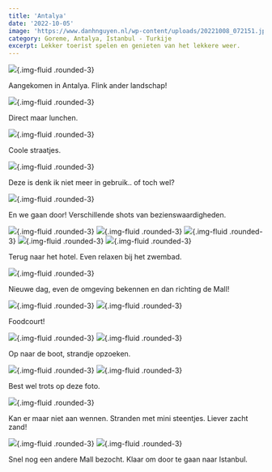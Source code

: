 ```yaml
---
title: 'Antalya'
date: '2022-10-05'
image: 'https://www.danhnguyen.nl/wp-content/uploads/20221008_072151.jpg'
category: Goreme, Antalya, Istanbul - Turkije
excerpt: Lekker toerist spelen en genieten van het lekkere weer.
---
```


![](https://www.danhnguyen.nl/wp-content/uploads/20221005_132501.jpg){.img-fluid .rounded-3}

Aangekomen in Antalya. Flink ander landschap!

![](https://www.danhnguyen.nl/wp-content/uploads/20221005_134149.jpg){.img-fluid .rounded-3}

Direct maar lunchen.

![](https://www.danhnguyen.nl/wp-content/uploads/20221005_181540.jpg){.img-fluid .rounded-3}

Coole straatjes.

![](https://www.danhnguyen.nl/wp-content/uploads/20221006_082409.jpg){.img-fluid .rounded-3}

Deze is denk ik niet meer in gebruik.. of toch wel?

![](https://www.danhnguyen.nl/wp-content/uploads/20221006_101700.jpg){.img-fluid .rounded-3}

En we gaan door! Verschillende shots van bezienswaardigheden.

![](https://www.danhnguyen.nl/wp-content/uploads/20221006_122100.jpg){.img-fluid .rounded-3}
![](https://www.danhnguyen.nl/wp-content/uploads/20221006_140903.jpg){.img-fluid .rounded-3}
![](https://www.danhnguyen.nl/wp-content/uploads/20221006_135907.jpg){.img-fluid .rounded-3}
![](https://www.danhnguyen.nl/wp-content/uploads/20221006_135431.jpg){.img-fluid .rounded-3}
![](https://www.danhnguyen.nl/wp-content/uploads/20221006_184805.jpg){.img-fluid .rounded-3}

Terug naar het hotel. Even relaxen bij het zwembad.

![](https://www.danhnguyen.nl/wp-content/uploads/20221007_102319.jpg){.img-fluid .rounded-3}

Nieuwe dag, even de omgeving bekennen en dan richting de Mall!

![](https://www.danhnguyen.nl/wp-content/uploads/20221007_122025.jpg){.img-fluid .rounded-3}
![](https://www.danhnguyen.nl/wp-content/uploads/20221007_132523.jpg){.img-fluid .rounded-3}

Foodcourt!

![](https://www.danhnguyen.nl/wp-content/uploads/20221007_153350.jpg){.img-fluid .rounded-3}
![](https://www.danhnguyen.nl/wp-content/uploads/20221008_072151.jpg){.img-fluid .rounded-3}

Op naar de boot, strandje opzoeken.

![](https://www.danhnguyen.nl/wp-content/uploads/20221008_102252.jpg){.img-fluid .rounded-3}
![](https://www.danhnguyen.nl/wp-content/uploads/20221008_104355.jpg){.img-fluid .rounded-3}

Best wel trots op deze foto.

![](https://www.danhnguyen.nl/wp-content/uploads/20221008_125008.jpg){.img-fluid .rounded-3}

Kan er maar niet aan wennen. Stranden met mini steentjes. Liever zacht zand!

![](https://www.danhnguyen.nl/wp-content/uploads/20221009_100659.jpg){.img-fluid .rounded-3}
![](https://www.danhnguyen.nl/wp-content/uploads/20221009_113542.jpg){.img-fluid .rounded-3}

Snel nog een andere Mall bezocht. Klaar om door te gaan naar Istanbul.
